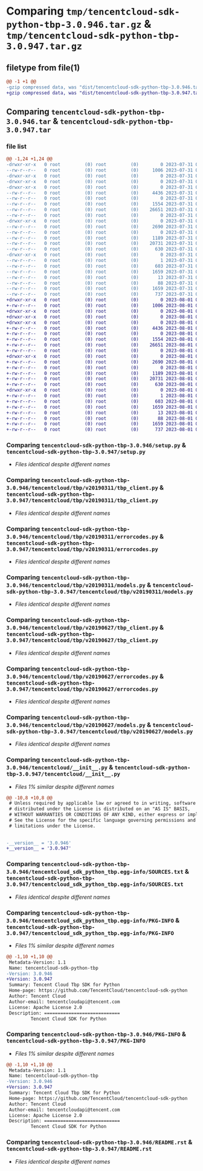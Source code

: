 # Comparing `tmp/tencentcloud-sdk-python-tbp-3.0.946.tar.gz` & `tmp/tencentcloud-sdk-python-tbp-3.0.947.tar.gz`

## filetype from file(1)

```diff
@@ -1 +1 @@
-gzip compressed data, was "dist/tencentcloud-sdk-python-tbp-3.0.946.tar", last modified: Mon Jul 31 00:36:07 2023, max compression
+gzip compressed data, was "dist/tencentcloud-sdk-python-tbp-3.0.947.tar", last modified: Tue Aug  1 00:56:22 2023, max compression
```

## Comparing `tencentcloud-sdk-python-tbp-3.0.946.tar` & `tencentcloud-sdk-python-tbp-3.0.947.tar`

### file list

```diff
@@ -1,24 +1,24 @@
-drwxr-xr-x   0 root         (0) root         (0)        0 2023-07-31 00:36:07.000000 tencentcloud-sdk-python-tbp-3.0.946/
--rw-r--r--   0 root         (0) root         (0)     1006 2023-07-31 00:36:07.000000 tencentcloud-sdk-python-tbp-3.0.946/setup.py
-drwxr-xr-x   0 root         (0) root         (0)        0 2023-07-31 00:36:07.000000 tencentcloud-sdk-python-tbp-3.0.946/tencentcloud/
-drwxr-xr-x   0 root         (0) root         (0)        0 2023-07-31 00:36:07.000000 tencentcloud-sdk-python-tbp-3.0.946/tencentcloud/tbp/
-drwxr-xr-x   0 root         (0) root         (0)        0 2023-07-31 00:36:07.000000 tencentcloud-sdk-python-tbp-3.0.946/tencentcloud/tbp/v20190311/
--rw-r--r--   0 root         (0) root         (0)     4436 2023-07-31 00:36:07.000000 tencentcloud-sdk-python-tbp-3.0.946/tencentcloud/tbp/v20190311/tbp_client.py
--rw-r--r--   0 root         (0) root         (0)        0 2023-07-31 00:36:07.000000 tencentcloud-sdk-python-tbp-3.0.946/tencentcloud/tbp/v20190311/__init__.py
--rw-r--r--   0 root         (0) root         (0)     1554 2023-07-31 00:36:07.000000 tencentcloud-sdk-python-tbp-3.0.946/tencentcloud/tbp/v20190311/errorcodes.py
--rw-r--r--   0 root         (0) root         (0)    26651 2023-07-31 00:36:07.000000 tencentcloud-sdk-python-tbp-3.0.946/tencentcloud/tbp/v20190311/models.py
--rw-r--r--   0 root         (0) root         (0)        0 2023-07-31 00:36:07.000000 tencentcloud-sdk-python-tbp-3.0.946/tencentcloud/tbp/__init__.py
-drwxr-xr-x   0 root         (0) root         (0)        0 2023-07-31 00:36:07.000000 tencentcloud-sdk-python-tbp-3.0.946/tencentcloud/tbp/v20190627/
--rw-r--r--   0 root         (0) root         (0)     2690 2023-07-31 00:36:07.000000 tencentcloud-sdk-python-tbp-3.0.946/tencentcloud/tbp/v20190627/tbp_client.py
--rw-r--r--   0 root         (0) root         (0)        0 2023-07-31 00:36:07.000000 tencentcloud-sdk-python-tbp-3.0.946/tencentcloud/tbp/v20190627/__init__.py
--rw-r--r--   0 root         (0) root         (0)     1189 2023-07-31 00:36:07.000000 tencentcloud-sdk-python-tbp-3.0.946/tencentcloud/tbp/v20190627/errorcodes.py
--rw-r--r--   0 root         (0) root         (0)    20731 2023-07-31 00:36:07.000000 tencentcloud-sdk-python-tbp-3.0.946/tencentcloud/tbp/v20190627/models.py
--rw-r--r--   0 root         (0) root         (0)      630 2023-07-31 00:36:07.000000 tencentcloud-sdk-python-tbp-3.0.946/tencentcloud/__init__.py
-drwxr-xr-x   0 root         (0) root         (0)        0 2023-07-31 00:36:07.000000 tencentcloud-sdk-python-tbp-3.0.946/tencentcloud_sdk_python_tbp.egg-info/
--rw-r--r--   0 root         (0) root         (0)        1 2023-07-31 00:36:07.000000 tencentcloud-sdk-python-tbp-3.0.946/tencentcloud_sdk_python_tbp.egg-info/dependency_links.txt
--rw-r--r--   0 root         (0) root         (0)      603 2023-07-31 00:36:07.000000 tencentcloud-sdk-python-tbp-3.0.946/tencentcloud_sdk_python_tbp.egg-info/SOURCES.txt
--rw-r--r--   0 root         (0) root         (0)     1659 2023-07-31 00:36:07.000000 tencentcloud-sdk-python-tbp-3.0.946/tencentcloud_sdk_python_tbp.egg-info/PKG-INFO
--rw-r--r--   0 root         (0) root         (0)       13 2023-07-31 00:36:07.000000 tencentcloud-sdk-python-tbp-3.0.946/tencentcloud_sdk_python_tbp.egg-info/top_level.txt
--rw-r--r--   0 root         (0) root         (0)       88 2023-07-31 00:36:07.000000 tencentcloud-sdk-python-tbp-3.0.946/setup.cfg
--rw-r--r--   0 root         (0) root         (0)     1659 2023-07-31 00:36:07.000000 tencentcloud-sdk-python-tbp-3.0.946/PKG-INFO
--rw-r--r--   0 root         (0) root         (0)      737 2023-07-31 00:36:07.000000 tencentcloud-sdk-python-tbp-3.0.946/README.rst
+drwxr-xr-x   0 root         (0) root         (0)        0 2023-08-01 00:56:22.000000 tencentcloud-sdk-python-tbp-3.0.947/
+-rw-r--r--   0 root         (0) root         (0)     1006 2023-08-01 00:56:22.000000 tencentcloud-sdk-python-tbp-3.0.947/setup.py
+drwxr-xr-x   0 root         (0) root         (0)        0 2023-08-01 00:56:22.000000 tencentcloud-sdk-python-tbp-3.0.947/tencentcloud/
+drwxr-xr-x   0 root         (0) root         (0)        0 2023-08-01 00:56:22.000000 tencentcloud-sdk-python-tbp-3.0.947/tencentcloud/tbp/
+drwxr-xr-x   0 root         (0) root         (0)        0 2023-08-01 00:56:22.000000 tencentcloud-sdk-python-tbp-3.0.947/tencentcloud/tbp/v20190311/
+-rw-r--r--   0 root         (0) root         (0)     4436 2023-08-01 00:56:22.000000 tencentcloud-sdk-python-tbp-3.0.947/tencentcloud/tbp/v20190311/tbp_client.py
+-rw-r--r--   0 root         (0) root         (0)        0 2023-08-01 00:56:22.000000 tencentcloud-sdk-python-tbp-3.0.947/tencentcloud/tbp/v20190311/__init__.py
+-rw-r--r--   0 root         (0) root         (0)     1554 2023-08-01 00:56:22.000000 tencentcloud-sdk-python-tbp-3.0.947/tencentcloud/tbp/v20190311/errorcodes.py
+-rw-r--r--   0 root         (0) root         (0)    26651 2023-08-01 00:56:22.000000 tencentcloud-sdk-python-tbp-3.0.947/tencentcloud/tbp/v20190311/models.py
+-rw-r--r--   0 root         (0) root         (0)        0 2023-08-01 00:56:22.000000 tencentcloud-sdk-python-tbp-3.0.947/tencentcloud/tbp/__init__.py
+drwxr-xr-x   0 root         (0) root         (0)        0 2023-08-01 00:56:22.000000 tencentcloud-sdk-python-tbp-3.0.947/tencentcloud/tbp/v20190627/
+-rw-r--r--   0 root         (0) root         (0)     2690 2023-08-01 00:56:22.000000 tencentcloud-sdk-python-tbp-3.0.947/tencentcloud/tbp/v20190627/tbp_client.py
+-rw-r--r--   0 root         (0) root         (0)        0 2023-08-01 00:56:22.000000 tencentcloud-sdk-python-tbp-3.0.947/tencentcloud/tbp/v20190627/__init__.py
+-rw-r--r--   0 root         (0) root         (0)     1189 2023-08-01 00:56:22.000000 tencentcloud-sdk-python-tbp-3.0.947/tencentcloud/tbp/v20190627/errorcodes.py
+-rw-r--r--   0 root         (0) root         (0)    20731 2023-08-01 00:56:22.000000 tencentcloud-sdk-python-tbp-3.0.947/tencentcloud/tbp/v20190627/models.py
+-rw-r--r--   0 root         (0) root         (0)      630 2023-08-01 00:56:22.000000 tencentcloud-sdk-python-tbp-3.0.947/tencentcloud/__init__.py
+drwxr-xr-x   0 root         (0) root         (0)        0 2023-08-01 00:56:22.000000 tencentcloud-sdk-python-tbp-3.0.947/tencentcloud_sdk_python_tbp.egg-info/
+-rw-r--r--   0 root         (0) root         (0)        1 2023-08-01 00:56:22.000000 tencentcloud-sdk-python-tbp-3.0.947/tencentcloud_sdk_python_tbp.egg-info/dependency_links.txt
+-rw-r--r--   0 root         (0) root         (0)      603 2023-08-01 00:56:22.000000 tencentcloud-sdk-python-tbp-3.0.947/tencentcloud_sdk_python_tbp.egg-info/SOURCES.txt
+-rw-r--r--   0 root         (0) root         (0)     1659 2023-08-01 00:56:22.000000 tencentcloud-sdk-python-tbp-3.0.947/tencentcloud_sdk_python_tbp.egg-info/PKG-INFO
+-rw-r--r--   0 root         (0) root         (0)       13 2023-08-01 00:56:22.000000 tencentcloud-sdk-python-tbp-3.0.947/tencentcloud_sdk_python_tbp.egg-info/top_level.txt
+-rw-r--r--   0 root         (0) root         (0)       88 2023-08-01 00:56:22.000000 tencentcloud-sdk-python-tbp-3.0.947/setup.cfg
+-rw-r--r--   0 root         (0) root         (0)     1659 2023-08-01 00:56:22.000000 tencentcloud-sdk-python-tbp-3.0.947/PKG-INFO
+-rw-r--r--   0 root         (0) root         (0)      737 2023-08-01 00:56:22.000000 tencentcloud-sdk-python-tbp-3.0.947/README.rst
```

### Comparing `tencentcloud-sdk-python-tbp-3.0.946/setup.py` & `tencentcloud-sdk-python-tbp-3.0.947/setup.py`

 * *Files identical despite different names*

### Comparing `tencentcloud-sdk-python-tbp-3.0.946/tencentcloud/tbp/v20190311/tbp_client.py` & `tencentcloud-sdk-python-tbp-3.0.947/tencentcloud/tbp/v20190311/tbp_client.py`

 * *Files identical despite different names*

### Comparing `tencentcloud-sdk-python-tbp-3.0.946/tencentcloud/tbp/v20190311/errorcodes.py` & `tencentcloud-sdk-python-tbp-3.0.947/tencentcloud/tbp/v20190311/errorcodes.py`

 * *Files identical despite different names*

### Comparing `tencentcloud-sdk-python-tbp-3.0.946/tencentcloud/tbp/v20190311/models.py` & `tencentcloud-sdk-python-tbp-3.0.947/tencentcloud/tbp/v20190311/models.py`

 * *Files identical despite different names*

### Comparing `tencentcloud-sdk-python-tbp-3.0.946/tencentcloud/tbp/v20190627/tbp_client.py` & `tencentcloud-sdk-python-tbp-3.0.947/tencentcloud/tbp/v20190627/tbp_client.py`

 * *Files identical despite different names*

### Comparing `tencentcloud-sdk-python-tbp-3.0.946/tencentcloud/tbp/v20190627/errorcodes.py` & `tencentcloud-sdk-python-tbp-3.0.947/tencentcloud/tbp/v20190627/errorcodes.py`

 * *Files identical despite different names*

### Comparing `tencentcloud-sdk-python-tbp-3.0.946/tencentcloud/tbp/v20190627/models.py` & `tencentcloud-sdk-python-tbp-3.0.947/tencentcloud/tbp/v20190627/models.py`

 * *Files identical despite different names*

### Comparing `tencentcloud-sdk-python-tbp-3.0.946/tencentcloud/__init__.py` & `tencentcloud-sdk-python-tbp-3.0.947/tencentcloud/__init__.py`

 * *Files 1% similar despite different names*

```diff
@@ -10,8 +10,8 @@
 # Unless required by applicable law or agreed to in writing, software
 # distributed under the License is distributed on an "AS IS" BASIS,
 # WITHOUT WARRANTIES OR CONDITIONS OF ANY KIND, either express or implied.
 # See the License for the specific language governing permissions and
 # limitations under the License.
 
 
-__version__ = '3.0.946'
+__version__ = '3.0.947'
```

### Comparing `tencentcloud-sdk-python-tbp-3.0.946/tencentcloud_sdk_python_tbp.egg-info/SOURCES.txt` & `tencentcloud-sdk-python-tbp-3.0.947/tencentcloud_sdk_python_tbp.egg-info/SOURCES.txt`

 * *Files identical despite different names*

### Comparing `tencentcloud-sdk-python-tbp-3.0.946/tencentcloud_sdk_python_tbp.egg-info/PKG-INFO` & `tencentcloud-sdk-python-tbp-3.0.947/tencentcloud_sdk_python_tbp.egg-info/PKG-INFO`

 * *Files 1% similar despite different names*

```diff
@@ -1,10 +1,10 @@
 Metadata-Version: 1.1
 Name: tencentcloud-sdk-python-tbp
-Version: 3.0.946
+Version: 3.0.947
 Summary: Tencent Cloud Tbp SDK for Python
 Home-page: https://github.com/TencentCloud/tencentcloud-sdk-python
 Author: Tencent Cloud
 Author-email: tencentcloudapi@tencent.com
 License: Apache License 2.0
 Description: ============================
         Tencent Cloud SDK for Python
```

### Comparing `tencentcloud-sdk-python-tbp-3.0.946/PKG-INFO` & `tencentcloud-sdk-python-tbp-3.0.947/PKG-INFO`

 * *Files 1% similar despite different names*

```diff
@@ -1,10 +1,10 @@
 Metadata-Version: 1.1
 Name: tencentcloud-sdk-python-tbp
-Version: 3.0.946
+Version: 3.0.947
 Summary: Tencent Cloud Tbp SDK for Python
 Home-page: https://github.com/TencentCloud/tencentcloud-sdk-python
 Author: Tencent Cloud
 Author-email: tencentcloudapi@tencent.com
 License: Apache License 2.0
 Description: ============================
         Tencent Cloud SDK for Python
```

### Comparing `tencentcloud-sdk-python-tbp-3.0.946/README.rst` & `tencentcloud-sdk-python-tbp-3.0.947/README.rst`

 * *Files identical despite different names*

